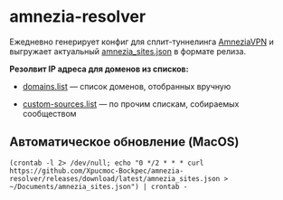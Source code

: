 # amnezia-resolver

Ежедневно генерирует конфиг для сплит-туннелинга [AmneziaVPN](https://github.com/amnezia-vpn) и выгружает актуальный [amnezia_sites.json](https://github.com/Xpucmoc-Bockpec/amnezia-resolver/releases/tag/latest) в формате релиза.

**Резолвит IP адреса для доменов из списков:**

  - [domains.list](./data/domains.list) — список доменов, отобранных вручную

  - [custom-sources.list](./data/custom-sources.list) — по прочим спискам, собираемых сообществом

## Автоматическое обновление (MacOS)

```
(crontab -l 2> /dev/null; echo "0 */2 * * * curl https://github.com/Xpucmoc-Bockpec/amnezia-resolver/releases/download/latest/amnezia_sites.json > ~/Documents/amnezia_sites.json") | crontab -
```
